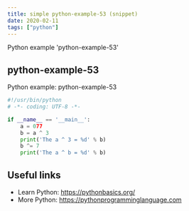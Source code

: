 ```yaml
---
title: simple python-example-53 (snippet)
date: 2020-02-11
tags: ["python"]
---
```

Python example 'python-example-53'


## python-example-53

Python example: python-example-53

```python
#!/usr/bin/python
# -*- coding: UTF-8 -*-

if __name__ == '__main__':
    a = 077
    b = a ^ 3
    print('The a ^ 3 = %d' % b)
    b ^= 7
    print('The a ^ b = %d' % b)


```

## Useful links

- Learn Python: https://pythonbasics.org/
- More Python: https://pythonprogramminglanguage.com
